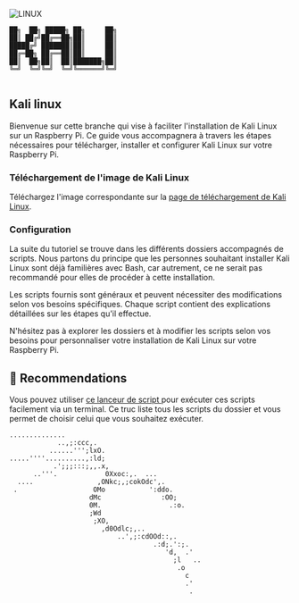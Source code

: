 ![LINUX](https://img.shields.io/badge/LINUX-yellow)

```
██╗  ██╗ █████╗ ██╗     ██╗
██║ ██╔╝██╔══██╗██║     ██║
█████╔╝ ███████║██║     ██║
██╔═██╗ ██╔══██║██║     ██║
██║  ██╗██║  ██║███████╗██║ 
╚═╝  ╚═╝╚═╝  ╚═╝╚══════╝╚═╝  
                                                                                                        
```

## Kali linux

Bienvenue sur cette branche qui vise à faciliter l'installation de Kali Linux sur un Raspberry Pi. Ce guide vous accompagnera à travers les étapes nécessaires pour télécharger, installer et configurer Kali Linux sur votre Raspberry Pi.

### Téléchargement de l'image de Kali Linux

Téléchargez l'image correspondante sur la [page de téléchargement de Kali Linux](https://www.kali.org/get-kali/#kali-installer-images).

### Configuration

La suite du tutoriel se trouve dans les différents dossiers accompagnés de scripts. Nous partons du principe que les personnes souhaitant installer Kali Linux sont déjà familières avec Bash, car autrement, ce ne serait pas recommandé pour elles de procéder à cette installation.

Les scripts fournis sont généraux et peuvent nécessiter des modifications selon vos besoins spécifiques. Chaque script contient des explications détaillées sur les étapes qu'il effectue.

N'hésitez pas à explorer les dossiers et à modifier les scripts selon vos besoins pour personnaliser votre installation de Kali Linux sur votre Raspberry Pi.

## 💎 Recommendations

Vous pouvez utiliser [ce lanceur de script ](https://github.com/SECRET-GUEST/tiny-scripts/tree/ALL/linux/launchers/script%20launcher) pour exécuter ces scripts facilement via un terminal. Ce truc liste tous les scripts du dossier et vous permet de choisir celui que vous souhaitez exécuter.


```
..............            
            ..,;:ccc,.        
          ......''';lxO.                          
.....''''..........,:ld;         
           .';;;:::;,,.x,            
      ..'''.            0Xxoc:,.  ...     
  ....                ,ONkc;,;cokOdc',.     
 .                   OMo           ':ddo.   
                    dMc               :OO;      
                    0M.                 .:o.    
                    ;Wd                       
                     ;XO,                  
                       ,d0Odlc;,..           
                           ..',;:cdOOd::,.    
                                    .:d;.':;.   
                                       'd,  .'     
                                         ;l   ..  
                                          .o
                                            c                              
                                            .'                             
                                             .


```
